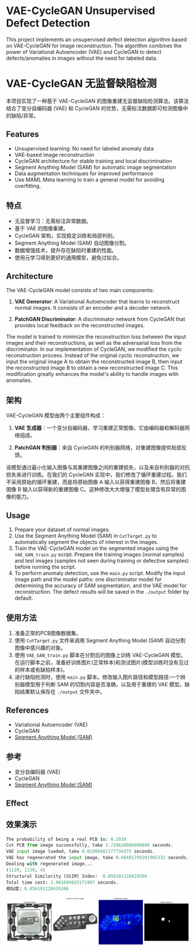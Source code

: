# VAE-CycleGAN Unsupervised Defect Detection

This project implements an unsupervised defect detection algorithm based on VAE-CycleGAN for image reconstruction. The algorithm combines the power of Variational Autoencoder (VAE) and CycleGAN to detect defects/anomalies in images without the need for labeled data.

# VAE-CycleGAN 无监督缺陷检测

本项目实现了一种基于 VAE-CycleGAN 的图像重建无监督缺陷检测算法。该算法结合了变分自编码器 (VAE) 和 CycleGAN 的优势，无需标注数据即可检测图像中的缺陷/异常。

## Features

- Unsupervised learning: No need for labeled anomaly data
- VAE-based image reconstruction
- CycleGAN architecture for stable training and local discrimination
- Segment Anything Model (SAM) for automatic image segmentation
- Data augmentation techniques for improved performance
- Use MAML Meta learning to train a general model for avoiding overfitting.

## 特点

- 无监督学习：无需标注异常数据。
- 基于 VAE 的图像重建。
- CycleGAN 架构，实现稳定训练和局部判别。
- Segment Anything Model (SAM) 自动图像分割。
- 数据增强技术，提升存在缺陷时重建的性能。
- 使用元学习得到更好的通用模型，避免过拟合。

## Architecture

The VAE-CycleGAN model consists of two main components:

1. **VAE Generator**: A Variational Autoencoder that learns to reconstruct normal images. It consists of an encoder and a decoder network.

2. **PatchGAN Discriminator**: A discriminator network from CycleGAN that provides local feedback on the reconstructed images.

The model is trained to minimize the reconstruction loss between the input images and their reconstructions, as well as the adversarial loss from the discriminator. In our implementation of CycleGAN, we modified the cyclic reconstruction process. Instead of the original cyclic reconstruction, we input the original image A to obtain the reconstructed image B, then input the reconstructed image B to obtain a new reconstructed image C. This modification greatly enhances the model's ability to handle images with anomalies.

## 架构

VAE-CycleGAN 模型由两个主要组件构成：

1. **VAE 生成器**：一个变分自编码器，学习重建正常图像。它由编码器和解码器网络组成。

2. **PatchGAN 判别器**：来自 CycleGAN 的判别器网络，对重建图像提供局部反馈。

该模型通过最小化输入图像与其重建图像之间的重建损失，以及来自判别器的对抗损失来进行训练。在我们的 CycleGAN 实现中，我们修改了循环重建过程。我们不采用原始的循环重建，而是将原始图像 A 输入以获得重建图像 B，然后将重建图像 B 输入以获得新的重建图像 C。这种修改大大增强了模型处理含有异常的图像的能力。

## Usage

1. Prepare your dataset of normal images.
2. Use the Segment Anything Model (SAM) in `CutTarget.py` to automatically segment the objects of interest in the images.
3. Train the VAE-CycleGAN model on the segmented images using the `VAE_GAN_train.py` script. Prepare the training images (normal samples) and test images (samples not seen during training or defective samples) before running the script.
4. To perform anomaly detection, use the `main.py` script. Modify the input image path and the model paths: one discriminator model for determining the accuracy of SAM segmentation, and the VAE model for reconstruction. The defect results will be saved in the `./output` folder by default.

## 使用方法

1. 准备正常的PCB图像数据集。
2. 使用 `CutTarget.py` 文件来调用 Segment Anything Model (SAM) 自动分割图像中感兴趣的对象。
3. 使用 `VAE_GAN_train.py` 脚本在分割后的图像上训练 VAE-CycleGAN 模型。在运行脚本之前，准备好训练图片(正常样本)和测试图片(模型训练时没有见过的样本或有缺陷样本)。
4. 进行缺陷检测时，使用 `main.py` 脚本。修改输入图片路径和模型路径:一个辨别器模型用于判断 SAM 的切割内容是否准确，以及用于重建的 VAE 模型。缺陷结果默认保存在 `./output` 文件夹中。

## References

- Variational Autoencoder (VAE)
- CycleGAN
- [Segment Anything Model (SAM)](https://github.com/facebookresearch/segment-anything)

## 参考

- 变分自编码器 (VAE)
- CycleGAN
- [Segment Anything Model (SAM)](https://github.com/facebookresearch/segment-anything)

## Effect

## 效果演示

```Python
The probability of being a real PCB is: 0.2938
Cut PCB from image successfully, take 3.729628086090088 seconds.
VAE input image loaded, take 0.01900482177734375 seconds.
VAE has regenerated the input image, take 0.08401799201965332 seconds.
Dealing with regenerated image...
(1139, 1139, 4)
Structural Similarity (SSIM) Index:  0.856191228429266
Total time cost: 3.981684923171997 seconds.
相似度: 0.856191228429266
```

![Effect Demonstration](./resource/effect.png)
